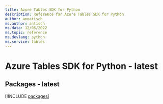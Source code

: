 ```yaml
---
title: Azure Tables SDK for Python
description: Reference for Azure Tables SDK for Python
author: annatisch
ms.author: antisch
ms.data: 12/06/2022
ms.topic: reference
ms.devlang: python
ms.service: tables
---
```

# Azure Tables SDK for Python - latest
## Packages - latest
[!INCLUDE [packages](tables-index.md)]
